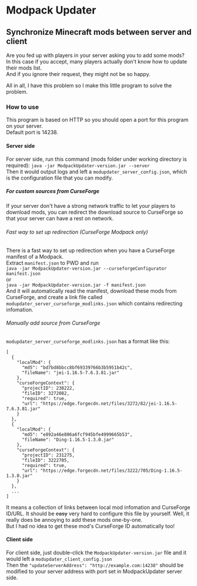 #  Modpack Updater
## Synchronize Minecraft mods between server and client

Are you fed up with players in your server asking you to add some mods?  
In this case if you accept, many players actually don't know how to update their mods list.  
And if you ignore their request, they might not be so happy.

All in all, I have this problem so I make this little program to solve the problem.

### How to use

This program is based on HTTP so you should open a port for this program on your server.  
Default port is 14238.  

#### Server side
For server side, run this command (mods folder under working directory is required):
``java -jar ModpackUpdater-version.jar --server``  
Then it would output logs and left a 
``modupdater_server_config.json``, 
which is the configuration file that you can modify.  
##### For custom sources from CurseForge
If your server don't have a strong network traffic to let your players to download mods,
you can redirect the download source to CurseForge so that your server can have a rest on network.  
###### Fast way to set up redirection (CurseForge Modpack only)
There is a fast way to set up redirection when you have a CurseForge manifest of a Modpack.  
Extract ``manifest.json`` to PWD and run  
``java -jar ModpackUpdater-version.jar --curseforgeConfigurator manifest.json``  
or  
``java -jar ModpackUpdater-version.jar -f manifest.json``  
And it will automatically read the manifest, download these mods from CurseForge,
and create a link file called ``modupdater_server_curseforge_modlinks.json`` which contains redirecting infomation.
###### Manually add source from CurseForge
``modupdater_server_curseforge_modlinks.json`` has a format like this:  
````
[
  {
    "localMod": {
      "md5": "bd7bd8bbcc8bf69339766b3b5951b42c",
      "fileName": "jei-1.16.5-7.6.3.81.jar"
    },
    "curseForgeContext": {
      "projectID": 238222,
      "fileID": 3272082,
      "required": true,
      "url": "https://edge.forgecdn.net/files/3272/82/jei-1.16.5-7.6.3.81.jar"
    }
  },
  {
    "localMod": {
      "md5": "e892a46e806a6fcf945bfe4999665b53",
      "fileName": "Ding-1.16.5-1.3.0.jar"
    },
    "curseForgeContext": {
      "projectID": 231275,
      "fileID": 3222705,
      "required": true,
      "url": "https://edge.forgecdn.net/files/3222/705/Ding-1.16.5-1.3.0.jar"
    }
  },
  ...
]
````
It means a collection of links between local mod infomation and CurseForge ID/URL.
It should be ~~easy~~ very hard to configure this file by yourself.
Well, it really does be annoying to add these mods one-by-one.  
But I had no idea to get these mod's CurseForge ID automatically too!

#### Client side
For client side, just double-click the 
``ModpackUpdater-version.jar`` 
file and it would left a 
``modupdater_client_config.json``  
Then the 
``"updateServerAddress": "http://example.com:14238"``
should be modified to your server address with port set in ModpackUpdater server side.
